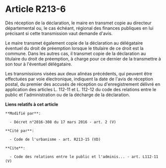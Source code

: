 # Article R213-6

Dès réception de la déclaration, le maire en transmet copie au directeur départemental ou, le cas échéant, régional des
finances publiques en lui précisant si cette transmission vaut demande d'avis. 

Le maire transmet également copie de la déclaration au délégataire éventuel du droit de préemption lorsque le titulaire de ce
droit est la commune. Dans les autres cas, il transmet copie de la déclaration au titulaire du droit de préemption, à charge
pour ce dernier de la transmettre à son tour à l'éventuel délégataire. 

Les transmissions visées aux deux alinéas précédents, qui peuvent être effectuées par voie électronique, indiquent la date de
l'avis de réception postal, du premier des accusés de réception ou d'enregistrement délivré en application des articles L.
112-11 et L. 112-12 du code des relations entre le public et l'administration ou de la décharge de la déclaration.

**Liens relatifs à cet article**

	**Modifié par**:

	  - Décret n°2016-308 du 17 mars 2016 - art. 2 (V)

	**Cité par**:

	  - Code de l'urbanisme - art. R213-15 (VD)

	**Cite**:

	  - Code des relations entre le public et l'adminis... - art. L112-11 (V)

